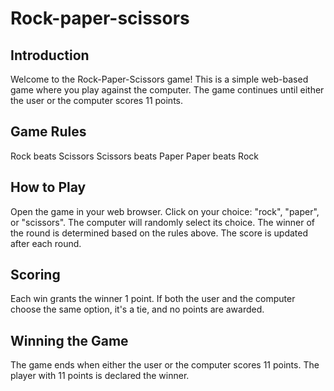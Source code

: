 # Rock-paper-scissors


## Introduction
Welcome to the Rock-Paper-Scissors game! This is a simple web-based game where you play against the computer. The game continues until either the user or the computer scores 11 points.

## Game Rules
Rock beats Scissors
Scissors beats Paper
Paper beats Rock
## How to Play
Open the game in your web browser.
Click on your choice: "rock", "paper", or "scissors".
The computer will randomly select its choice.
The winner of the round is determined based on the rules above.
The score is updated after each round.
## Scoring
Each win grants the winner 1 point.
If both the user and the computer choose the same option, it's a tie, and no points are awarded.
## Winning the Game
The game ends when either the user or the computer scores 11 points.
The player with 11 points is declared the winner.